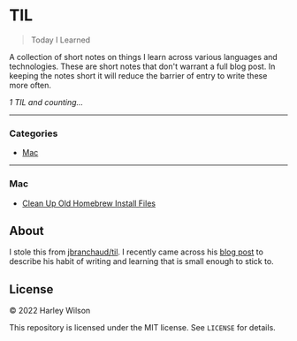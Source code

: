 # TIL

> Today I Learned

A collection of short notes on things I learn across various languages and technologies. These are short notes that don't warrant a full blog post. In keeping the notes short it will reduce the barrier of entry to write these more often.

_1 TIL and counting..._

---

### Categories

- [Mac](#mac)

---

### Mac

- [Clean Up Old Homebrew Install Files](mac/clean-up-old-homebrew-install-files.md)

## About

I stole this from [jbranchaud/til](https://github.com/jbranchaud/til). I recently came across his [blog post](https://dev.to/jbranchaud/how-i-built-a-learning-machine-45k9) to describe his habit of writing and learning that is small enough to stick to.

## License

&copy; 2022 Harley Wilson

This repository is licensed under the MIT license. See `LICENSE` for details.
